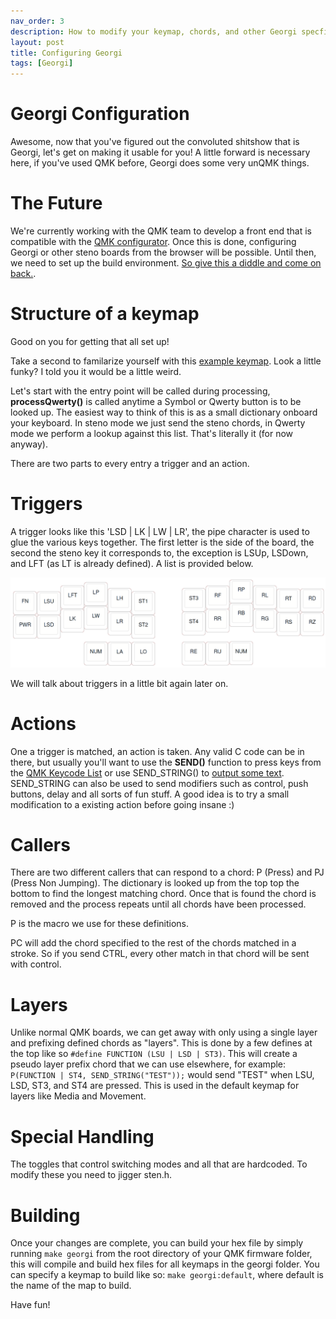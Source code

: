 ```yaml
---
nav_order: 3
description: How to modify your keymap, chords, and other Georgi specfics.
layout: post
title: Configuring Georgi
tags: [Georgi]
---
```


# Georgi Configuration

Awesome, now that you've figured out the convoluted shitshow that is Georgi, let's get on making it usable for you! A little forward is necessary here, if you've used QMK before, Georgi does some very unQMK things.

# The Future
We're currently working with the QMK team to develop a front end that is compatible with the [QMK configurator](http://config.qmk.fm). Once this is done, configuring Georgi or other steno boards from the browser will be possible. Until then, we need to set up the build environment. [So give this a diddle and come on back.](https://github.com/qmk/qmk_firmware/blob/master/docs/getting_started_build_tools.md).

# Structure of a keymap
Good on you for getting that all set up!

Take a second to familarize yourself with this [example keymap](https://github.com/germ/qmk_firmware/blob/georgi/keyboards/georgi/keymaps/default/keymap.c). Look a little funky? I told you it would be a little weird.

Let's start with the entry point will be called during processing, **processQwerty()** is called anytime a Symbol or Qwerty button is to be looked up. The easiest way to think of this is as a small dictionary onboard your keyboard. In steno mode we just send the steno chords, in Qwerty mode we perform a lookup against this list. That's literally it (for now anyway).

There are two parts to every entry a trigger and an action.

# Triggers
A trigger looks like this 'LSD | LK | LW | LR', the pipe character is used to glue the various keys together. The first letter is the side of the board, the second the steno key it corresponds to, the exception is LSUp, LSDown, and LFT (as LT is already defined). A list is provided below.

![georgi keymap](/img/georgi/defines.png)

We will talk about triggers in a little bit again later on.

# Actions
One a trigger is matched, an action is taken. Any valid C code can be in there, but usually you'll want to use the **SEND()** function to press keys from the [QMK Keycode List](https://github.com/qmk/qmk_firmware/blob/master/docs/keycodes.md) or use SEND_STRING() to [output some text](https://github.com/qmk/qmk_firmware/blob/master/docs/feature_macros.md). SEND_STRING can also be used to send modifiers such as control, push buttons, delay and all sorts of fun stuff. A good idea is to try a small modification to a existing action before going insane :)

# Callers
There are two different callers that can respond to a chord: P (Press) and PJ (Press Non Jumping). The dictionary is looked up from the top top the bottom to find the longest matching chord. Once that is found the chord is removed and the process repeats until all chords have been processed.

P is the macro we use for these definitions.

PC will add the chord specified to the rest of the chords matched in a stroke. So if you send CTRL, every other match in that chord will be sent with control.

# Layers
Unlike normal QMK boards, we can get away with only using a single layer and prefixing defined chords as "layers". This is done by a few defines at the top like so `#define FUNCTION (LSU | LSD | ST3)`. This will create a pseudo layer prefix chord that we can use elsewhere, for example: `P(FUNCTION | ST4, SEND_STRING("TEST"));` would send "TEST" when LSU, LSD, ST3, and ST4 are pressed. This is used in the default keymap for layers like Media and Movement.

# Special Handling
The toggles that control switching modes and all that are hardcoded. To modify these you need to jigger sten.h. 

# Building
Once your changes are complete, you can build your hex file by simply running `make georgi` from the root directory of your QMK firmware folder, this will compile and build hex files for all keymaps in the georgi folder. You can specify a keymap to build like so: `make georgi:default`, where default is the name of the map to build.

Have fun!

